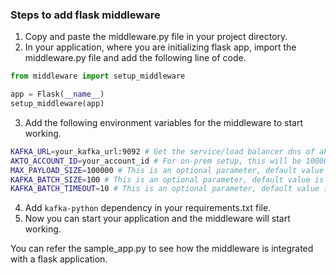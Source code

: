 ### Steps to add flask middleware 

1. Copy and paste the middleware.py file in your project directory.
2. In your application, where you are initializing flask app, import the middleware.py file and add the following line of code.
```python
from middleware import setup_middleware

app = Flask(__name__)
setup_middleware(app)
```
3. Add the following environment variables for the middleware to start working.
```bash
KAFKA_URL=your_kafka_url:9092 # Get the service/load balancer dns of akto-runtime
AKTO_ACCOUNT_ID=your_account_id # For on-prem setup, this will be 1000000, for cloud setup, grab the account id from Settings > About
MAX_PAYLOAD_SIZE=100000 # This is an optional parameter, default value is 100000. Request payloads greater than this size will be ignored
KAFKA_BATCH_SIZE=100 # This is an optional parameter, default value is 100. This is the number of requests that will be batched together before sending to kafka
KAFKA_BATCH_TIMEOUT=10 # This is an optional parameter, default value is 10. This is the time in seconds after which the batch will be sent to kafka
```
4. Add `kafka-python` dependency in your requirements.txt file.
5. Now you can start your application and the middleware will start working.

You can refer the sample_app.py to see how the middleware is integrated with a flask application.


